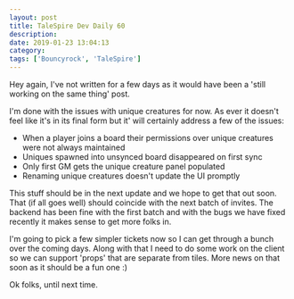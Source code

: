 ```yaml
---
layout: post
title: TaleSpire Dev Daily 60
description:
date: 2019-01-23 13:04:13
category:
tags: ['Bouncyrock', 'TaleSpire']
---
```


Hey again, I've not written for a few days as it would have been a 'still working on the same thing' post.

I'm done with the issues with unique creatures for now. As ever it doesn't feel like it's in its final form but it' will certainly address a few of the issues:

- When a player joins a board their permissions over unique creatures were not always maintained
- Uniques spawned into unsynced board disappeared on first sync
- Only first GM gets the unique creature panel populated
- Renaming unique creatures doesn't update the UI promptly

This stuff should be in the next update and we hope to get that out soon. That (if all goes well) should coincide with the next batch of invites. The backend has been fine with the first batch and with the bugs we have fixed recently it makes sense to get more folks in.

I'm going to pick a few simpler tickets now so I can get through a bunch over the coming days. Along with that I need to do some work on the client so we can support 'props' that are separate from tiles. More news on that soon as it should be a fun one :)

Ok folks, until next time.

